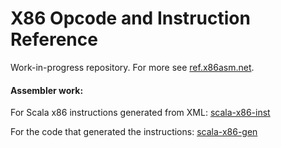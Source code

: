 # X86 Opcode and Instruction Reference

Work-in-progress repository. For more see [ref.x86asm.net](http://ref.x86asm.net).

#### Assembler work:

For Scala x86 instructions generated from XML: [scala-x86-inst](https://github.com/bdwashbu/scala-x86-inst)

For the code that generated the instructions:  [scala-x86-gen](https://github.com/bdwashbu/scala-x86-gen)
